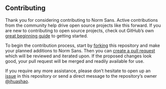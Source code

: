 ## Contributing

Thank you for considering contributing to Norm Sans. Active contributions from the community help drive open source projects like this forward. If you are new to contributing to open source projects, check out GitHub’s own [great beginning guide](https://opensource.guide/how-to-contribute/) to getting started.

To begin the contribution process, start by [forking](https://github.com/jhuashao/norm-sans/fork) this repository and make your planned additions to Norm Sans. Then you can [create a pull request](https://github.com/jhuashao/norm-sans/compare) which will be reviewed and iterated upon. If the proposed changes look good, your pull request will be merged and readily available for use.

If you require any more assistance, please don’t hesitate to open up an [issue](https://github.com/jhuashao/norm-typeface/issues) in this repository or send a direct message to the repository’s owner [@jhuashao](https://github.com/jhuashao).
